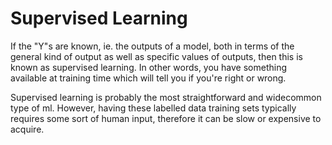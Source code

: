 # Supervised Learning

If the "Y"s are known, ie. the outputs of a model, both in terms of the general
kind of output as well as specific values of outputs, then this is known as
supervised learning. In other words, you have something available at training
time which will tell you if you're right or wrong.

Supervised learning is probably the most straightforward and widecommon type of
ml. However, having these labelled data training sets typically requires some
sort of human input, therefore it can be slow or expensive to acquire.
